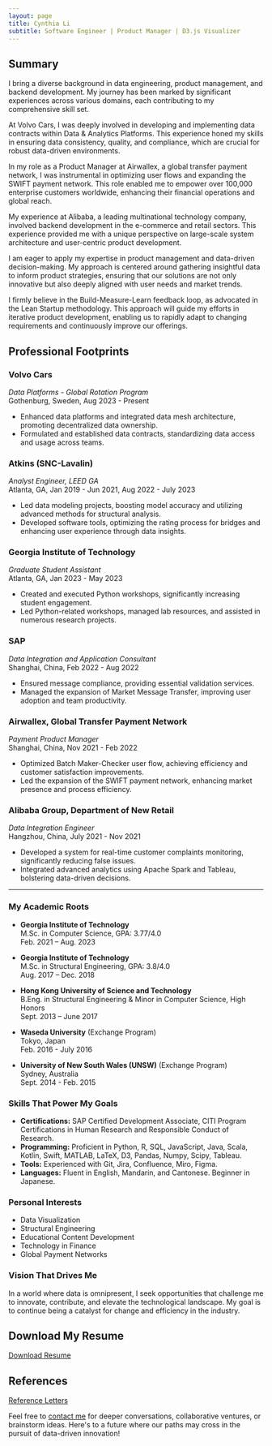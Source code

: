```yaml
---
layout: page
title: Cynthia Li
subtitle: Software Engineer | Product Manager | D3.js Visualizer
---
```


## Summary

I bring a diverse background in data engineering, product management, and backend development. My journey has been marked by significant experiences across various domains, each contributing to my comprehensive skill set.

At Volvo Cars, I was deeply involved in developing and implementing data contracts within Data & Analytics Platforms. This experience honed my skills in ensuring data consistency, quality, and compliance, which are crucial for robust data-driven environments.

In my role as a Product Manager at Airwallex, a global transfer payment network, I was instrumental in optimizing user flows and expanding the SWIFT payment network. This role enabled me to empower over 100,000 enterprise customers worldwide, enhancing their financial operations and global reach.

My experience at Alibaba, a leading multinational technology company, involved backend development in the e-commerce and retail sectors. This experience provided me with a unique perspective on large-scale system architecture and user-centric product development.

I am eager to apply my expertise in product management and data-driven decision-making. My approach is centered around gathering insightful data to inform product strategies, ensuring that our solutions are not only innovative but also deeply aligned with user needs and market trends.

I firmly believe in the Build-Measure-Learn feedback loop, as advocated in the Lean Startup methodology. This approach will guide my efforts in iterative product development, enabling us to rapidly adapt to changing requirements and continuously improve our offerings.

## Professional Footprints

### Volvo Cars
_Data Platforms - Global Rotation Program_  
Gothenburg, Sweden, Aug 2023 - Present  
- Enhanced data platforms and integrated data mesh architecture, promoting decentralized data ownership.
- Formulated and established data contracts, standardizing data access and usage across teams.

### Atkins (SNC-Lavalin)
_Analyst Engineer, LEED GA_  
Atlanta, GA, Jan 2019 - Jun 2021, Aug 2022 - July 2023  
- Led data modeling projects, boosting model accuracy and utilizing advanced methods for structural analysis.
- Developed software tools, optimizing the rating process for bridges and enhancing user experience through data insights.

### Georgia Institute of Technology
_Graduate Student Assistant_  
Atlanta, GA, Jan 2023 - May 2023  
- Created and executed Python workshops, significantly increasing student engagement.
- Led Python-related workshops, managed lab resources, and assisted in numerous research projects.

### SAP
_Data Integration and Application Consultant_  
Shanghai, China, Feb 2022 - Aug 2022  
- Ensured message compliance, providing essential validation services.
- Managed the expansion of Market Message Transfer, improving user adoption and team productivity.

### Airwallex, Global Transfer Payment Network
_Payment Product Manager_  
Shanghai, China, Nov 2021 - Feb 2022  
- Optimized Batch Maker-Checker user flow, achieving efficiency and customer satisfaction improvements.
- Led the expansion of the SWIFT payment network, enhancing market presence and process efficiency.

### Alibaba Group, Department of New Retail
_Data Integration Engineer_  
Hangzhou, China, July 2021 - Nov 2021  
- Developed a system for real-time customer complaints monitoring, significantly reducing false issues.
- Integrated advanced analytics using Apache Spark and Tableau, bolstering data-driven decisions.

---

### My Academic Roots
- **Georgia Institute of Technology**  
  M.Sc. in Computer Science, GPA: 3.77/4.0  
  Feb. 2021 – Aug. 2023

- **Georgia Institute of Technology**  
  M.Sc. in Structural Engineering, GPA: 3.8/4.0  
  Aug. 2017 – Dec. 2018

- **Hong Kong University of Science and Technology**  
  B.Eng. in Structural Engineering & Minor in Computer Science, High Honors  
  Sept. 2013 – June 2017

- **Waseda University** (Exchange Program)  
  Tokyo, Japan  
  Feb. 2016 - July 2016

- **University of New South Wales (UNSW)** (Exchange Program)  
  Sydney, Australia  
  Sept. 2014 - Feb. 2015

### Skills That Power My Goals
- **Certifications:** SAP Certified Development Associate, CITI Program Certifications in Human Research and Responsible Conduct of Research.
- **Programming:** Proficient in Python, R, SQL, JavaScript, Java, Scala, Kotlin, Swift, MATLAB, LaTeX, D3, Pandas, Numpy, Scipy, Tableau.
- **Tools:** Experienced with Git, Jira, Confluence, Miro, Figma.
- **Languages:** Fluent in English, Mandarin, and Cantonese. Beginner in Japanese.

### Personal Interests
- Data Visualization
- Structural Engineering
- Educational Content Development
- Technology in Finance
- Global Payment Networks

### Vision That Drives Me
In a world where data is omnipresent, I seek opportunities that challenge me to innovate, contribute, and elevate the technological landscape. My goal is to continue being a catalyst for change and efficiency in the industry.

## Download My Resume
[Download Resume](resources/Cynthia_Li_resume.pdf)

## References
[Reference Letters](resources/reference_letters.pdf)


Feel free to [contact me](mailto:cynthiamengyuanli@gmail.com) for deeper conversations, collaborative ventures, or brainstorm ideas. Here's to a future where our paths may cross in the pursuit of data-driven innovation!